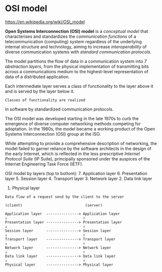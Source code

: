 # OSI model

https://en.wikipedia.org/wiki/OSI_model

**Open Systems Interconnection (OSI) model** 
is a *conceptual model* 
that characterises and standardizes 
the *communication functions* 
of a telecommunication (computing) system 
regardless of the underlying 
internal structure and technology, 
aiming to increase *interoperability* 
of diverse communication systems 
with *standard communication protocols*.

The model partitions the flow of data 
  in a communication system 
    into *7 abstraction layers*, 
  from the physical implementation 
    of transmitting bits 
    across a communications medium 
  to the highest-level representation 
    of data of a distributed application.

Each intermediate layer 
  serves a class of functionality 
    to the layer above it 
      and is served by 
        the layer below it. 

    Classes of functionality are realized 
  in software 
by standardized communication protocols.


The OSI model was developed starting in the late 1970s to curb the emergence of diverse computer networking methods competing for adoptation. In the 1980s, the model became a working product of the Open Systems Interconnection (OSI) group at the ISO.

While attempting to provide 
  a comprehensive description of networking, 
    the model failed to garner reliance 
      by the software architects 
        in the design of the early Internet, 
          which is reflected in the less prescriptive 
            *Internet Protocol Suite* (IP Suite), 
              principally sponsored under the auspices of 
                the Internet Engineering Task Force (IETF).


OSI model by layers (top to bottom):
7. Application layer
6. Presentation layer
5. Session layer
4. Transport layer
3. Network layer
2. Data link layer
1. Physical layer


```
Data flow of a request send by the client to the server

(client)                             (server)

Application layer  ---------------> Application layer
↓                                   ↑
Presentation layer ---------------> Presentation layer
↓                                   ↑
Session layer      ---------------> Session layer
↓                                   ↑
Transport layer    ---------------> Transport layer
↓                                   ↑
Network layer      ---------------> Network layer
↓                                   ↑
Data link layer    ---------------> Data link layer
↓                                   ↑
Physical layer     ---------------> Physical layer
```

